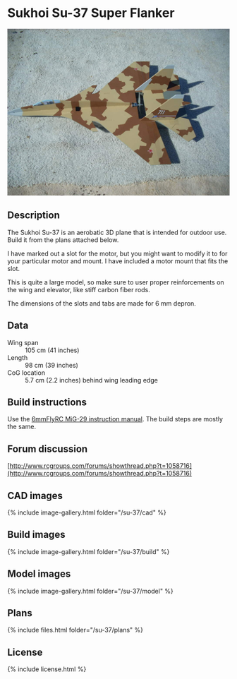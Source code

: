 # Sukhoi Su-37 Super Flanker

![Sukhoi Su-37 Super Flanker](./13.jpg)

## Description

The Sukhoi Su-37 is an aerobatic 3D plane that is intended for outdoor use. Build it from the plans attached below.

I have marked out a slot for the motor, but you might want to modify it to for your particular motor and mount. I have included a motor mount that fits the slot.

This is quite a large model, so make sure to user proper reinforcements on the wing and elevator, like stiff carbon fiber rods.

The dimensions of the slots and tabs are made for 6 mm depron.

## Data

<dl>
  <dt>Wing span</dt>
  <dd>105 cm (41 inches)</dd>
  <dt>Length</dt>
  <dd>98 cm (39 inches)</dd>
  <dt>CoG location</dt>
  <dd>5.7 cm (2.2 inches) behind wing leading edge</dd>
</dl>

## Build instructions

Use the [6mmFlyRC MiG-29 instruction manual](../docs/quick-build-mig-29.pdf). The build steps are mostly the same.

## Forum discussion

[http://www.rcgroups.com/forums/showthread.php?t=1058716](http://www.rcgroups.com/forums/showthread.php?t=1058716)

## CAD images

{% include image-gallery.html folder="/su-37/cad" %}

## Build images

{% include image-gallery.html folder="/su-37/build" %}

## Model images

{% include image-gallery.html folder="/su-37/model" %}

## Plans

{% include files.html folder="/su-37/plans" %}

## License

{% include license.html %}
